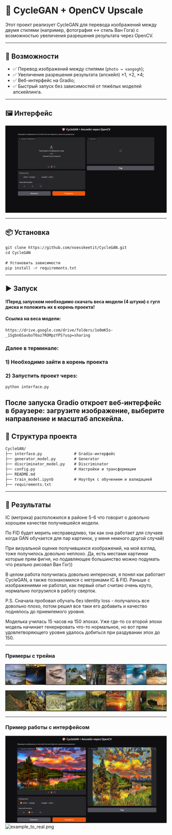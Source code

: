 # 🎨 CycleGAN + OpenCV Upscale

Этот проект реализует CycleGAN для перевода изображений между двумя стилями (например, фотография ↔ стиль Ван Гога) с возможностью увеличения разрешения результата через OpenCV.

---

## 🚀 Возможности

- ✅ Перевод изображений между стилями (`photo ↔ vangogh`);
- ✅ Увеличение разрешения результата (апскейл) ×1, ×2, ×4;
- ✅ Веб-интерфейс на Gradio;
- ✅ Быстрый запуск без зависимостей от тяжёлых моделей апскейлинга.

---

## 🖼️ Интерфейс

![interface.png](docs/interface.png)

---

## 📦 Установка

```terminal
git clone https://github.com/noesskeetit/CycleGAN.git
cd CycleGAN

# Установить зависимости
pip install -r requirements.txt
```
---
## ▶️ Запуск
#### !Перед запуском необходимо скачать веса модели (4 штуки) с гугл диска и положить их в корень проекта!
#### Ссылка на веса модели: 
```link
https://drive.google.com/drive/folders/1o0mK5s-_1Sgbn6SavboT0az7ROMpzYPS?usp=sharing
```
### Далее в терминале:
### 1) Необходимо зайти в корень проекта
### 2) Запустить проект через:
```python
python interface.py
```
После запуска Gradio откроет веб-интерфейс в браузере:
загрузите изображение, выберите направление и масштаб апскейла.
---
## 📁 Структура проекта
```
CycleGAN/
├── interface.py              # Gradio-интерфейс
├── generator_model.py        # Generator
├── discriminator_model.py    # Discriminator
├── config.py                 # Настройки и трансформации
├── README.md
├── train_model.ipynb         # Ноутбук с обучением и валидацией
├── requirements.txt
```
---
## 🧪 Результаты

IC (метрика) расположился в районе 5-6 что говорит о довольно хорошем качестве получившейся модели.

По FID будет мерить несправедливо, так как она работает для случаев когда GAN обучается для пар картинок, у меня немного другой случай)

При визуальной оценке получившихся изображений, на мой взгляд, тоже получилось довольно неплохо.
Да, есть местами картинки которые прям фигня, но подавляющее большинство можно подумать что реально рисовал Ван Гог))

В целом работа получилась довольно интересная, я понял как работает CycleGAN, а также познакомился с метриками IC & FID.
Раньше с изображениями не работал, как первый опыт считаю очень круто, нормально погрузился в работу сверток.

P.S. Сначала пробовал обучать без identity loss - получалось все довольно плохо,
потом решил все таки его добавить и качество поднялось до приемлемого уровня.

Моделька училась 15 часов на 150 эпохах. Уже где-то со второй эпохи модель начинает генерировать что-то нормальное,
но вот прям удовлетворяющего уровня удалось добиться при раздувании эпох до 150.
___
### Примеры с трейна
![samples_real.png](docs/samples_real.png)

![samples_vangog.png](docs/samples_vangog.png)
___
### Пример работы с интерфейсом
![example_to_vg.png](docs/example_to_vg.png)
![example_to_real.png](docs/example_to_real.png)